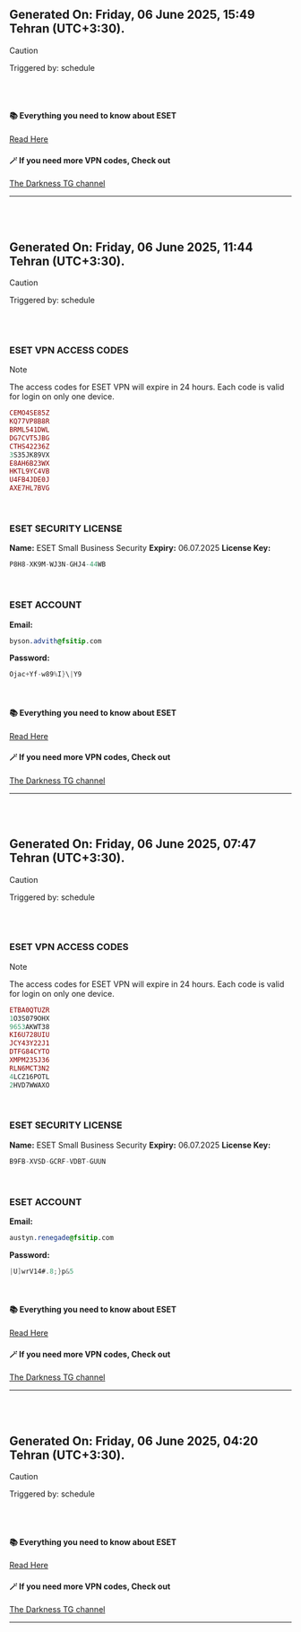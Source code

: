 ## Generated On: Friday, 06 June 2025, 15:49 Tehran (UTC+3:30).

> [!CAUTION]
> Triggered by: schedule

<br><br>

#### 📚 Everything you need to know about ESET

[Read Here](https://t.me/F_NiREvil/2113)

#### 🪄 If you need more VPN codes, Check out

[The Darkness TG channel](https://t.me/Eset_key_trial)

---

<br><br>

## Generated On: Friday, 06 June 2025, 11:44 Tehran (UTC+3:30).

> [!CAUTION]
> Triggered by: schedule

<br><br>

### ESET VPN ACCESS CODES

> [!NOTE]
> The access codes for ESET VPN will expire in 24 hours.
> Each code is valid for login on only one device.

```ruby
CEMO4SE85Z
KQ77VP8B8R
BRML541DWL
DG7CVT5JBG
CTHS42236Z
3S35JK89VX
E8AH6B23WX
HKTL9YC4VB
U4FB4JDE0J
AXE7HL7BVG
```

<br>

### ESET SECURITY LICENSE

**Name:** ESET Small Business Security
**Expiry:** 06.07.2025
**License Key:**

```POV-Ray SDL
P8H8-XK9M-WJ3N-GHJ4-44WB
```

<br>

### ESET ACCOUNT

**Email:**

```CSS
byson.advith@fsitip.com
```

**Password:**

```POV-Ray SDL
Ojac+Yf-w89%I}\|Y9
```

<br>

#### 📚 Everything you need to know about ESET

[Read Here](https://t.me/F_NiREvil/2113)

#### 🪄 If you need more VPN codes, Check out

[The Darkness TG channel](https://t.me/Eset_key_trial)

---

<br><br>

## Generated On: Friday, 06 June 2025, 07:47 Tehran (UTC+3:30).

> [!CAUTION]
> Triggered by: schedule

<br><br>

### ESET VPN ACCESS CODES

> [!NOTE]
> The access codes for ESET VPN will expire in 24 hours.
> Each code is valid for login on only one device.

```ruby
ETBA0QTUZR
1O3S079OHX
9653AKWT38
KI6U728UIU
JCY43Y22J1
DTFG84CYTO
XMPM235J36
RLN6MCT3N2
4LCZ16POTL
2HVD7WWAXO
```

<br>

### ESET SECURITY LICENSE

**Name:** ESET Small Business Security
**Expiry:** 06.07.2025
**License Key:**

```POV-Ray SDL
B9FB-XVSD-GCRF-VDBT-GUUN
```

<br>

### ESET ACCOUNT

**Email:**

```CSS
austyn.renegade@fsitip.com
```

**Password:**

```POV-Ray SDL
|U]wrV14#.8;}p&5
```

<br>

#### 📚 Everything you need to know about ESET

[Read Here](https://t.me/F_NiREvil/2113)

#### 🪄 If you need more VPN codes, Check out

[The Darkness TG channel](https://t.me/Eset_key_trial)

---

<br><br>

## Generated On: Friday, 06 June 2025, 04:20 Tehran (UTC+3:30).

> [!CAUTION]
> Triggered by: schedule

<br><br>

#### 📚 Everything you need to know about ESET

[Read Here](https://t.me/F_NiREvil/2113)

#### 🪄 If you need more VPN codes, Check out

[The Darkness TG channel](https://t.me/Eset_key_trial)

---

<br><br>


